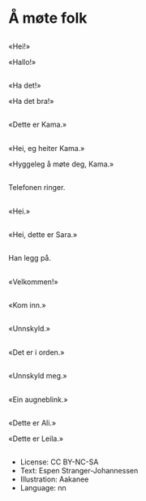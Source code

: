 # Å møte folk

##
«Hei!»

«Hallo!»

##
«Ha det!»

«Ha det bra!»

##
«Dette er Kama.»

##
«Hei, eg heiter Kama.»

«Hyggeleg å møte deg, Kama.»

##
Telefonen ringer.

##
«Hei.»

##
«Hei, dette er Sara.»

##
Han legg på.

##
«Velkommen!»

##
«Kom inn.»

##
«Unnskyld.»

##
«Det er i orden.»

##
«Unnskyld meg.»

##
«Ein augneblink.»

##
«Dette er Ali.»

«Dette er Leila.»

##
* License: CC BY-NC-SA
* Text: Espen Stranger-Johannessen
* Illustration: Aakanee
* Language: nn
